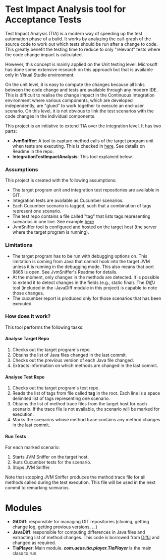 Test Impact Analysis tool for Acceptance Tests
==============================================

Test Impact Analysis (TIA) is a modern way of speeding up the test automation phase of a build. It works by analyzing the call-graph of the source code to work out which tests should be run after a change to  code. This greatly benefit the testing time to reduce to only "relevant" tests where the code change impact is calculated.

However, this concept is mainly applied on the Unit testing level. Microsoft has done some extensive research on this approach but that is available only in Visual Studio environment. 

On the unit level, it is easy to compute the changes because all links between the code change and tests are available through any modern IDE. This is difficult to realise the change impact in the Continuous Integration environment where various components, which are developed independently, are "glued" to work together to execute an end-user scenario. On this level, it is not obvious to link the test scenarios with the code changes in the individual components.   

This project is an initiative to extend TIA over the integration level. It has two parts:

* **JvmSniffer**: A tool to capture method calls of the target program unit when tests are executing. This is checked in [here](http://man-cisrv-1:8000/tia/JvmSniffer). See details on Readme in the repo.
* **IntegrationTestImpactAnalysis**: This tool explained below.

### Assumptions

This project is created with the following assumptions:

* The target program unit and integration test repositories are available in GIT.
* Integration tests are available as Cucumber scenarios.
* Each Cucumber scenario is tagged, such that a combination of tags represent one scenario.
* The test repo contains a file called "tag" that lists tags representing scenarios in one line. See example [here](http://man-cisrv-1:8000/tia/DBINB-AFTNAdapterAcceptanceTests)
* JvmSniffer tool is configured and hosted on the target host (the server where the target program is running).

### Limitations

* The target program has to be run with debugging options on. This limitation is coming from Java that cannot hook into the target JVM unless it is running in the debugging mode. This also means that port 9865 is open. See JvmSniffer's Readme for details.
* At the moment, only changes in the methods are detected. It is possible to extend it to detect changes in the fields (e.g., static final). The *DiffJ* tool (included in the :JavaDiff module in this project) is capable to note those changes.
* The cucumber report is produced only for those scenarios that has been executed.  

### How does it work?

This tool performs the following tasks:

#### Analyse Target Repo

1. Checks out the target program's repo.
2. Obtains the list of Java files changed in the last commit. 
3. Checks out the previous version of each Java file changed.
4. Extracts information on which methods are changed in the last commit.

#### Analyse Test Repo

1. Checks out the target program's test repo.
2. Reads the list of tags from file called **tag** in the root. Each line is a space delimited list of tags representing one scenario. 
3. Obtains the list of method trace files from the target host for each scenario. If the trace file is not available, the scenario will be marked for execution. 
5. Marks the scenarios whose method trace contains any method changes in the last commit.

#### Run Tests

For each marked scenario:
1. Starts JVM Sniffer on the target host.
1. Runs Cucumber tests for the scenario.
1. Stops JVM Sniffer. 

Note that stopping JVM Sniffer produces the method trace file for all methods called during the test execution. This file will be used in the next commit to remarking scenarios. 

Modules
=======

* **GitDiff**: responsible for managing GIT repositories (cloning, getting change log, getting previous versions, ...)
* **JavaDiff**: responsible for computing differences in Java files and extracting list of method changes. This code is borrowed from [DiffJ](https://mvnrepository.com/artifact/org.incava/diffj) and changed as required.
* **TiaPlayer**: Main module. ***com.ueas.tia.player.TiaPlayer*** is the main class to run.

